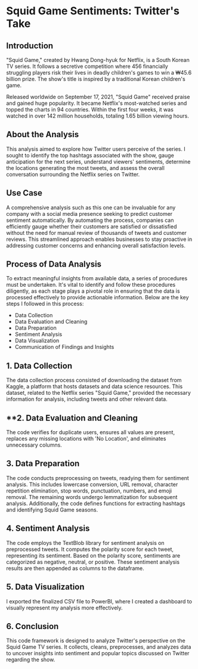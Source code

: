 # **Squid Game Sentiments: Twitter's Take**

## **Introduction**
"Squid Game," created by Hwang Dong-hyuk for Netflix, is a South Korean TV series. It follows a secretive competition where 456 financially struggling players risk their lives in deadly children's games to win a ₩45.6 billion prize. The show's title is inspired by a traditional Korean children's game.

Released worldwide on September 17, 2021, "Squid Game" received praise and gained huge popularity. It became Netflix's most-watched series and topped the charts in 94 countries. Within the first four weeks, it was watched in over 142 million households, totaling 1.65 billion viewing hours.

## **About the Analysis**
This analysis aimed to explore how Twitter users perceive of the series. I sought to identify the top hashtags associated with the show, gauge anticipation for the next series, understand viewers' sentiments, determine the locations generating the most tweets, and assess the overall conversation surrounding the Netflix series on Twitter.

## **Use Case**
A comprehensive analysis such as this one can be invaluable for any company with a social media presence seeking to predict customer sentiment automatically. By automating the process, companies can efficiently gauge whether their customers are satisfied or dissatisfied without the need for manual review of thousands of tweets and customer reviews. This streamlined approach enables businesses to stay proactive in addressing customer concerns and enhancing overall satisfaction levels.

## **Process of Data Analysis**
To extract meaningful insights from available data, a series of procedures must be undertaken. It's vital to identify and follow these procedures diligently, as each stage plays a pivotal role in ensuring that the data is processed effectively to provide actionable information. Below are the key steps I followed in this process:

- Data Collection
- Data Evaluation and Cleaning
- Data Preparation
- Sentiment Analysis
- Data Visualization
- Communication of Findings and Insights
  
## **1. Data Collection**
The data collection process consisted of downloading the dataset from Kaggle, a platform that hosts datasets and data science resources. This dataset, related to the Netflix series "Squid Game," provided the necessary information for analysis, including tweets and other relevant data.

## **2. Data Evaluation and Cleaning 
The code verifies for duplicate users, ensures all values are present, replaces any missing locations with 'No Location', and eliminates unnecessary columns.

## **3. Data Preparation**
The code conducts preprocessing on tweets, readying them for sentiment analysis. This includes lowercase conversion, URL removal, character repetition elimination, stop words, punctuation, numbers, and emoji removal. The remaining words undergo lemmatization for subsequent analysis. Additionally, the code defines functions for extracting hashtags and identifying Squid Game seasons.

## **4. Sentiment Analysis**
The code employs the TextBlob library for sentiment analysis on preprocessed tweets. It computes the polarity score for each tweet, representing its sentiment. Based on the polarity score, sentiments are categorized as negative, neutral, or positive. These sentiment analysis results are then appended as columns to the dataframe.

## **5. Data Visualization**
I exported the finalized CSV file to PowerBI, where I created a dashboard to visually represent my analysis more effectively.

## **6. Conclusion**
This code framework is designed to analyze Twitter's perspective on the Squid Game TV series. It collects, cleans, preprocesses, and analyzes data to uncover insights into sentiment and popular topics discussed on Twitter regarding the show.





